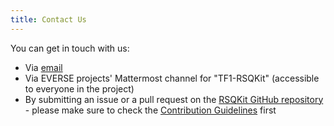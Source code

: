 ```yaml
---
title: Contact Us
---
```


You can get in touch with us:

- Via [email](mailto:rsqkit@lists.certh.gr)
- Via EVERSE projects' Mattermost channel for "TF1-RSQKit" (accessible to everyone in the project)
- By submitting an issue or a pull request on the [RSQKit GitHub repository](https://github.com/EVERSE-ResearchSoftware/RSQKit) - 
please make sure to check the [Contribution Guidelines](https://github.com/EVERSE-ResearchSoftware/RSQKit/blob/main/CONTRIBUTING.md) first
